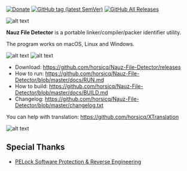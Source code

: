 [![Donate](https://img.shields.io/badge/Donate-PayPal-green.svg)](https://www.paypal.com/cgi-bin/webscr?cmd=_s-xclick&hosted_button_id=NF3FBD3KHMXDN)
[![GitHub tag (latest SemVer)](https://img.shields.io/github/tag/horsicq/Nauz-File-Detector.svg)](https://github.com/horsicq/Nauz-File-Detector/releases)
[![GitHub All Releases](https://img.shields.io/github/downloads/horsicq/Nauz-File-Detector/total.svg)](https://github.com/horsicq/Nauz-File-Detector/releases)

![alt text](https://github.com/horsicq/Nauz-File-Detector/blob/master/doc/mascots/mascot.png "Mascot")

**Nauz File Detector** is a portable linker/compiler/packer identifier utility.

The program works on macOS, Linux and Windows.

![alt text](https://github.com/horsicq/Nauz-File-Detector/blob/master/doc/1.png "1")
![alt text](https://github.com/horsicq/Nauz-File-Detector/blob/master/doc/2.png "2")

* Download: https://github.com/horsicq/Nauz-File-Detector/releases
* How to run: https://github.com/horsicq/Nauz-File-Detector/blob/master/docs/RUN.md
* How to build: https://github.com/horsicq/Nauz-File-Detector/blob/master/docs/BUILD.md
* Changelog: https://github.com/horsicq/Nauz-File-Detector/blob/master/changelog.txt

You can help with translation: https://github.com/horsicq/XTranslation

![alt text](https://github.com/horsicq/Nauz-File-Detector/blob/master/doc/mascots/nfd.png "Mascot")

## Special Thanks

- [PELock Software Protection & Reverse Engineering](https://www.pelock.com)
